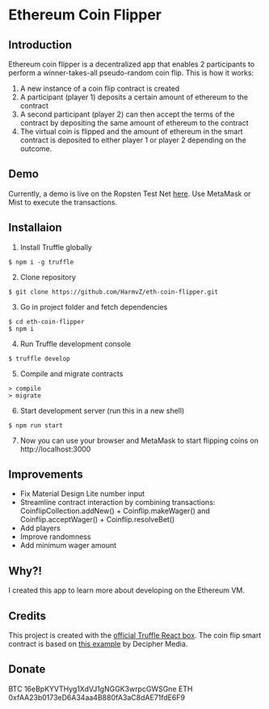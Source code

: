 # Ethereum Coin Flipper
## Introduction
Ethereum coin flipper is a decentralized app that enables 2 participants to perform a winner-takes-all pseudo-random coin flip. This is how it works:
1. A new instance of a coin flip contract is created
2. A participant (player 1) deposits a certain amount of ethereum to the contract
3. A second participant (player 2) can then accept the terms of the contract by depositing the same amount of ethereum to the contract
4. The virtual coin is flipped and the amount of ethereum in the smart contract is deposited to either player 1 or player 2 depending on the outcome.
## Demo
Currently, a demo is live on the Ropsten Test Net [here](http://185.224.91.89/). Use MetaMask or Mist to execute the transactions.
## Installaion
1. Install Truffle globally
```
$ npm i -g truffle
```
2. Clone repository
```
$ git clone https://github.com/HarmvZ/eth-coin-flipper.git
```
3. Go in project folder and fetch dependencies
```
$ cd eth-coin-flipper
$ npm i
```
4. Run Truffle development console
```
$ truffle develop
```
5. Compile and migrate contracts
```
> compile
> migrate

```
6. Start development server (run this in a new shell)
```
$ npm run start
```
7. Now you can use your browser and MetaMask to start flipping coins on http://localhost:3000
## Improvements
* Fix Material Design Lite number input
* Streamline contract interaction by combining transactions: CoinflipCollection.addNew() + Coinflip.makeWager() and Coinflip.acceptWager() + Coinflip.resolveBet()
* Add players
* Improve randomness
* Add minimum wager amount
## Why?!
I created this app to learn more about developing on the Ethereum VM.
## Credits
This project is created with the [official Truffle React box](http://truffleframework.com/boxes/react). 
The coin flip smart contract is based on [this example](https://gist.github.com/AlwaysBCoding/fa141a313f404b585016ff2a1e62adaf) by Decipher Media.
## Donate
BTC 16eBpKYVTHyg1XdVJ1gNGGK3wrpcGWSGne
ETH 0xfAA23b0173eD6A34aa4B880fA3aC8dAE71fdE6F9